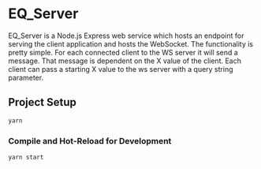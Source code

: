 # EQ_Server

EQ_Server is a Node.js Express web service which hosts an endpoint for serving the client application and hosts the WebSocket. The functionality is pretty simple. For each connected client to the WS server it will send a message. That message is dependent on the X value of the client. Each client can pass a starting X value to the ws server with a query string parameter.


## Project Setup

```sh
yarn
```

### Compile and Hot-Reload for Development

```sh
yarn start
```
